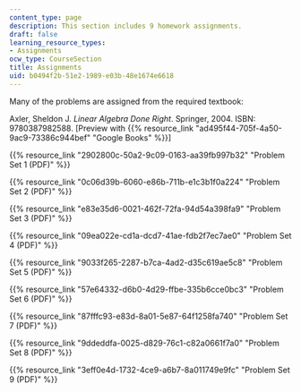 ```yaml
---
content_type: page
description: This section includes 9 homework assignments.
draft: false
learning_resource_types:
- Assignments
ocw_type: CourseSection
title: Assignments
uid: b0494f2b-51e2-1989-e03b-48e1674e6618
---
```

Many of the problems are assigned from the required textbook:

Axler, Sheldon J. *Linear Algebra Done Right*. Springer, 2004. ISBN: 9780387982588. \[Preview with {{% resource_link "ad495f44-705f-4a50-9ac9-73386c944bef" "Google Books" %}}\]

{{% resource_link "2902800c-50a2-9c09-0163-aa39fb997b32" "Problem Set 1 (PDF)" %}}

{{% resource_link "0c06d39b-6060-e86b-711b-e1c3b1f0a224" "Problem Set 2 (PDF)" %}}

{{% resource_link "e83e35d6-0021-462f-72fa-94d54a398fa9" "Problem Set 3 (PDF)" %}}

{{% resource_link "09ea022e-cd1a-dcd7-41ae-fdb2f7ec7ae0" "Problem Set 4 (PDF)" %}}

{{% resource_link "9033f265-2287-b7ca-4ad2-d35c619ae5c8" "Problem Set 5 (PDF)" %}}

{{% resource_link "57e64332-d6b0-4d29-ffbe-335b6cce0bc3" "Problem Set 6 (PDF)" %}}

{{% resource_link "87fffc93-e83d-8a01-5e87-64f1258fa740" "Problem Set 7 (PDF)" %}}

{{% resource_link "9ddeddfa-0025-d829-76c1-c82a0661f7a0" "Problem Set 8 (PDF)" %}}

{{% resource_link "3eff0e4d-1732-4ce9-a6b7-8a011749e9fc" "Problem Set 9 (PDF)" %}}